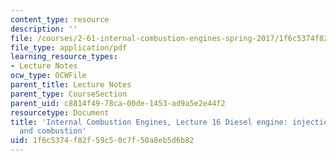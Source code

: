 ```yaml
---
content_type: resource
description: ''
file: /courses/2-61-internal-combustion-engines-spring-2017/1f6c5374f82f59c50c7f50a8eb5d6b82_MIT2_61S17_lec16.pdf
file_type: application/pdf
learning_resource_types:
- Lecture Notes
ocw_type: OCWFile
parent_title: Lecture Notes
parent_type: CourseSection
parent_uid: c8814f49-78ca-00de-1453-ad9a5e2e44f2
resourcetype: Document
title: 'Internal Combustion Engines, Lecture 16 Diesel engine: injection, ignition
  and combustion'
uid: 1f6c5374-f82f-59c5-0c7f-50a8eb5d6b82
---
```

